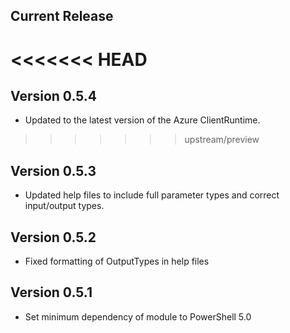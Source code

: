 <!--
    Please leave this section at the top of the change log.

    Changes for the current release should go under the section titled "Current Release", and should adhere to the following format:

    ## Current Release
    * Overview of change #1
        - Additional information about change #1
    * Overview of change #2
        - Additional information about change #2
        - Additional information about change #2
    * Overview of change #3
    * Overview of change #4
        - Additional information about change #4

    ## YYYY.MM.DD - Version X.Y.Z (Previous Release)
    * Overview of change #1
        - Additional information about change #1
-->
## Current Release

<<<<<<< HEAD
=======
## Version 0.5.4
* Updated to the latest version of the Azure ClientRuntime.

>>>>>>> upstream/preview
## Version 0.5.3
* Updated help files to include full parameter types and correct input/output types.

## Version 0.5.2
* Fixed formatting of OutputTypes in help files

## Version 0.5.1
* Set minimum dependency of module to PowerShell 5.0
